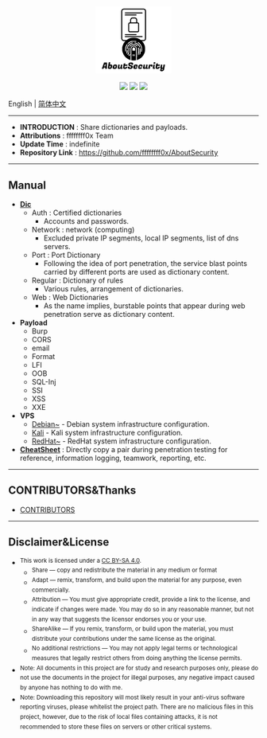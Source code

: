 <p align="center">
    <img src="./assets/img/logo.png" width="30%">
</p>

<p align="center">
    <img src="https://img.shields.io/badge/Category-Fuzz List-red.svg">
    <img src="https://img.shields.io/github/last-commit/No-Github/AboutSecurity.svg?style=popout">
    <img src="https://img.shields.io/github/repo-size/No-Github/AboutSecurity?color=yellow">
</p>

English | [简体中文](README.zh-cn.md)

---

* **INTRODUCTION** : Share dictionaries and payloads.
* **Attributions** : ffffffff0x Team
* **Update Time** : indefinite
* **Repository Link** : https://github.com/ffffffff0x/AboutSecurity

---

## Manual

* **[Dic](./Dic/README.md)**
    * Auth : Certified dictionaries
        * Accounts and passwords.
    * Network : network (computing)
        * Excluded private IP segments, local IP segments, list of dns servers.
    * Port : Port Dictionary
        * Following the idea of port penetration, the service blast points carried by different ports are used as dictionary content.
    * Regular : Dictionary of rules
        * Various rules, arrangement of dictionaries.
    * Web : Web Dictionaries
        * As the name implies, burstable points that appear during web penetration serve as dictionary content.
* **Payload**
    * Burp
    * CORS
    * email
    * Format
    * LFI
    * OOB
    * SQL-Inj
    * SSI
    * XSS
    * XXE
* **VPS**
    * [Debian~](./VPS/Debian~.md) - Debian system infrastructure configuration.
    * [Kali](./VPS/Kali.md) - Kali system infrastructure configuration.
    * [RedHat~](./VPS/RedHat~.md) - RedHat system infrastructure configuration.
* **[CheatSheet](./CheatSheet.md)** : Directly copy a pair during penetration testing for reference, information logging, teamwork, reporting, etc.

---

## CONTRIBUTORS&Thanks

- [CONTRIBUTORS](./assets/CONTRIBUTORS.md)

---

## Disclaimer&License

- <sup>This work is licensed under a [CC BY-SA 4.0](https://creativecommons.org/licenses/by-sa/4.0/deed.en).</sup>
    - <sup>Share — copy and redistribute the material in any medium or format</sup>
    - <sup>Adapt — remix, transform, and build upon the material for any purpose, even commercially.</sup>
    - <sup>Attribution — You must give appropriate credit, provide a link to the license, and indicate if changes were made. You may do so in any reasonable manner, but not in any way that suggests the licensor endorses you or your use.</sup>
    - <sup>ShareAlike — If you remix, transform, or build upon the material, you must distribute your contributions under the same license as the original.</sup>
    - <sup>No additional restrictions — You may not apply legal terms or technological measures that legally restrict others from doing anything the license permits.</sup>
- <sup>Note: All documents in this project are for study and research purposes only, please do not use the documents in the project for illegal purposes, any negative impact caused by anyone has nothing to do with me.</sup>
- <sup>Note: Downloading this repository will most likely result in your anti-virus software reporting viruses, please whitelist the project path. There are no malicious files in this project, however, due to the risk of local files containing attacks, it is not recommended to store these files on servers or other critical systems.</sup>
